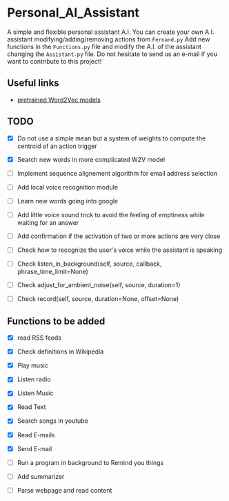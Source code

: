 # Personal_AI_Assistant
A simple and flexible personal assistant A.I.
You can create your own A.I. assistant modifying/adding/removing actions from `Fernand.py`
Add new functions in the `Functions.py` file and modify the A.I. of the assistant changing the `Assistant.py` file.
Do not hesitate to send us an e-mail if you want to contribute to this project!

## Useful links
+ [pretrained Word2Vec models](https://github.com/3Top/word2vec-api#where-to-get-a-pretrained-models)

## TODO
+ [X] Do not use a simple mean but a system of weights to compute the centroid of an action trigger
+ [X] Search new words in more complicated W2V model
+ [ ] Implement sequence alignement algorithm for email address selection
+ [ ] Add local voice recognition module
+ [ ] Learn new words going into google
+ [ ] Add little voice sound trick to avoid the feeling of emptiness while waiting for an answer
+ [ ] Add confirmation if the activation of two or more actions are very close
+ [ ] Check how to recognize the user's voice while the assistant is speaking
+ [ ] Check listen_in_background(self, source, callback, phrase_time_limit=None)
+ [ ] Check adjust_for_ambient_noise(self, source, duration=1)
+ [ ] Check record(self, source, duration=None, offset=None)


## Functions to be added
+ [X] read RSS feeds
+ [X] Check definitions in Wikipedia
+ [X] Play music
+ [X] Listen radio
+ [X] Listen Music
+ [X] Read Text
+ [X] Search songs in youtube
+ [X] Read E-mails
+ [X] Send E-mail
+ [ ] Run a program in background to Remind you things
+ [ ] Add summarizer 
+ [ ] Parse webpage and read content


